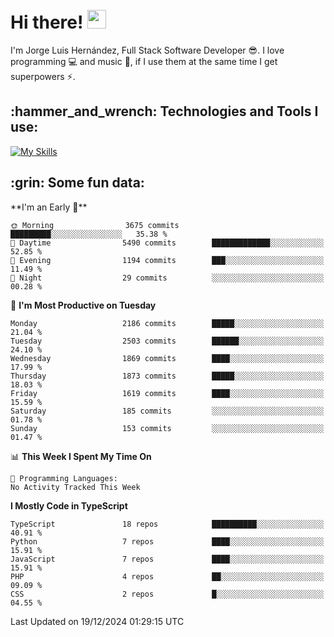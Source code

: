 <h1 align="left">
 <abc>
  <br>Hi there! <img src="https://user-images.githubusercontent.com/42378118/110234147-e3259600-7f4e-11eb-95be-0c4047144dea.gif" width="30"><br>
 </abc>
</h1>

I'm Jorge Luis Hernández, Full Stack Software Developer :sunglasses:. I love programming :computer: and music :musical_score:, if I use them at the same time I get superpowers :zap:. 


<h2 align="left">:hammer_and_wrench: Technologies and Tools I use:</h2>

[![My Skills](https://skillicons.dev/icons?i=js,ts,html,css,py,vue,react,next,nest,postgres,mysql)](https://skillicons.dev)

<h2 align="left">:grin: Some fun data:</h2>
<!--START_SECTION:waka-->
**I'm an Early 🐤** 

```text
🌞 Morning                3675 commits        █████████░░░░░░░░░░░░░░░░   35.38 % 
🌆 Daytime                5490 commits        █████████████░░░░░░░░░░░░   52.85 % 
🌃 Evening                1194 commits        ███░░░░░░░░░░░░░░░░░░░░░░   11.49 % 
🌙 Night                  29 commits          ░░░░░░░░░░░░░░░░░░░░░░░░░   00.28 % 
```
📅 **I'm Most Productive on Tuesday** 

```text
Monday                   2186 commits        █████░░░░░░░░░░░░░░░░░░░░   21.04 % 
Tuesday                  2503 commits        ██████░░░░░░░░░░░░░░░░░░░   24.10 % 
Wednesday                1869 commits        ████░░░░░░░░░░░░░░░░░░░░░   17.99 % 
Thursday                 1873 commits        █████░░░░░░░░░░░░░░░░░░░░   18.03 % 
Friday                   1619 commits        ████░░░░░░░░░░░░░░░░░░░░░   15.59 % 
Saturday                 185 commits         ░░░░░░░░░░░░░░░░░░░░░░░░░   01.78 % 
Sunday                   153 commits         ░░░░░░░░░░░░░░░░░░░░░░░░░   01.47 % 
```


📊 **This Week I Spent My Time On** 

```text
💬 Programming Languages: 
No Activity Tracked This Week
```

**I Mostly Code in TypeScript** 

```text
TypeScript               18 repos            ██████████░░░░░░░░░░░░░░░   40.91 % 
Python                   7 repos             ████░░░░░░░░░░░░░░░░░░░░░   15.91 % 
JavaScript               7 repos             ████░░░░░░░░░░░░░░░░░░░░░   15.91 % 
PHP                      4 repos             ██░░░░░░░░░░░░░░░░░░░░░░░   09.09 % 
CSS                      2 repos             █░░░░░░░░░░░░░░░░░░░░░░░░   04.55 % 
```




 Last Updated on 19/12/2024 01:29:15 UTC
<!--END_SECTION:waka-->
